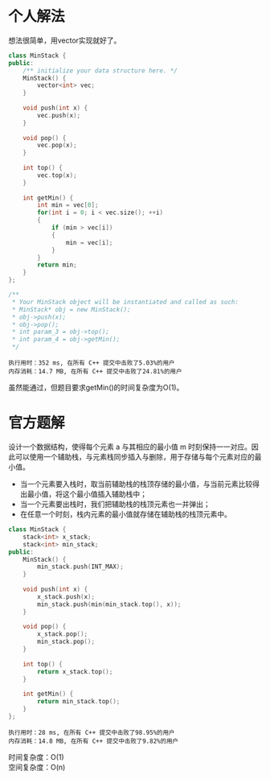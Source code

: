# 个人解法
想法很简单，用vector实现就好了。
```cpp
class MinStack {
public:
    /** initialize your data structure here. */
    MinStack() {
        vector<int> vec;
    }
    
    void push(int x) {
        vec.push(x);
    }
    
    void pop() {
        vec.pop(x);
    }
    
    int top() {
        vec.top(x);
    }
    
    int getMin() {
        int min = vec[0];
        for(int i = 0; i < vec.size(); ++i)
        {
            if (min > vec[i])
            {
                min = vec[i];
            }
        }
        return min;
    }
};

/**
 * Your MinStack object will be instantiated and called as such:
 * MinStack* obj = new MinStack();
 * obj->push(x);
 * obj->pop();
 * int param_3 = obj->top();
 * int param_4 = obj->getMin();
 */
```
```
执行用时：352 ms, 在所有 C++ 提交中击败了5.03%的用户
内存消耗：14.7 MB, 在所有 C++ 提交中击败了24.81%的用户
```
虽然能通过，但题目要求getMin()的时间复杂度为O(1)。

# 官方题解
设计一个数据结构，使得每个元素 a 与其相应的最小值 m 时刻保持一一对应。因此可以使用一个辅助栈，与元素栈同步插入与删除，用于存储与每个元素对应的最小值。  
- 当一个元素要入栈时，取当前辅助栈的栈顶存储的最小值，与当前元素比较得出最小值，将这个最小值插入辅助栈中；
- 当一个元素要出栈时，我们把辅助栈的栈顶元素也一并弹出；
- 在任意一个时刻，栈内元素的最小值就存储在辅助栈的栈顶元素中。
```cpp
class MinStack {
    stack<int> x_stack;
    stack<int> min_stack;
public:
    MinStack() {
        min_stack.push(INT_MAX);
    }
    
    void push(int x) {
        x_stack.push(x);
        min_stack.push(min(min_stack.top(), x));
    }
    
    void pop() {
        x_stack.pop();
        min_stack.pop();
    }
    
    int top() {
        return x_stack.top();
    }
    
    int getMin() {
        return min_stack.top();
    }
};
```
```
执行用时：28 ms, 在所有 C++ 提交中击败了98.95%的用户
内存消耗：14.8 MB, 在所有 C++ 提交中击败了9.82%的用户
```
时间复杂度：O(1)  
空间复杂度：O(n)
